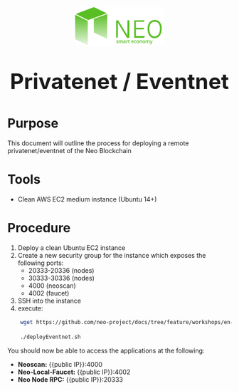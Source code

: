 <p align="center">
  <img 
    src="../assets/logo.svg" 
    width="200px"
    alt="Neo">
</p>
<p align="center" style="font-size: 48px;">
  <strong>Privatenet / Eventnet</strong>
</p>

# Purpose
This document will outline the process for deploying a remote privatenet/eventnet of the Neo Blockchain

# Tools
* Clean AWS EC2 medium instance (Ubuntu 14+)

# Procedure
1. Deploy a clean Ubuntu EC2 instance
2. Create a new security group for the instance which exposes the following ports:
   * 20333-20336 (nodes)
   * 30333-30336 (nodes)
   * 4000 (neoscan)
   * 4002 (faucet)
3. SSH into the instance
4. execute:

```bash
    wget https://github.com/neo-project/docs/tree/feature/workshops/en-us/workshop/support/deployEventnet.sh

    ./deployEventnet.sh
```

You should now be able to access the applications at the following:
* <b>Neoscan:</b> {{public IP}}:4000
* <b>Neo-Local-Faucet:</b> {{public IP}}:4002
* <b>Neo Node RPC:</b> {{public IP}}:20333
